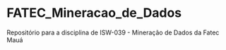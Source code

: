 # FATEC_Mineracao_de_Dados
Repositório para a disciplina de ISW-039 - Mineração de Dados da Fatec Mauá

